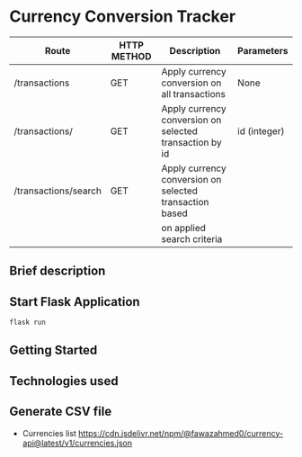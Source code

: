 # Currency Conversion Tracker

| Route                | HTTP METHOD | Description                                             | Parameters        |
| -------------------- | ----------- | --------------------------------------------------------|-------------------|
| /transactions        | GET         | Apply currency conversion on all transactions           | None              |
| /transactions/<id>   | GET         | Apply currency conversion on selected transaction by id | id (integer)      |
| /transactions/search | GET         | Apply currency conversion on selected transaction based |
|                      |             | on applied search criteria                              |

## Brief description

## Start Flask Application
```sh
flask run
```
## Getting Started


## Technologies used


## Generate CSV file
* Currencies list https://cdn.jsdelivr.net/npm/@fawazahmed0/currency-api@latest/v1/currencies.json
